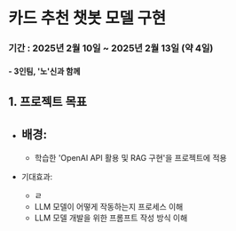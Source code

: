 # 카드 추천 챗봇 모델 구현

### 기간 : 2025년 2월 10일 ~ 2025년 2월 13일 (약 4일)

#### - 3인팀, '노'신과 함께

## 1. 프로젝트 목표
- 배경:
  - 
  - 학습한 'OpenAI API 활용 및 RAG 구현'을 프로젝트에 적용

- 기대효과:
  - ㄹ
  - LLM 모델이 어떻게 작동하는지 프로세스 이해
  - LLM 모델 개발을 위한 프롬프트 작성 방식 이해
